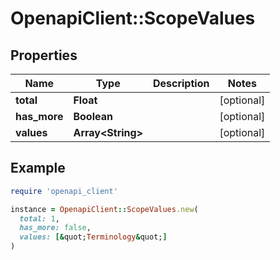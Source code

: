 # OpenapiClient::ScopeValues

## Properties

| Name | Type | Description | Notes |
| ---- | ---- | ----------- | ----- |
| **total** | **Float** |  | [optional] |
| **has_more** | **Boolean** |  | [optional] |
| **values** | **Array&lt;String&gt;** |  | [optional] |

## Example

```ruby
require 'openapi_client'

instance = OpenapiClient::ScopeValues.new(
  total: 1,
  has_more: false,
  values: [&quot;Terminology&quot;]
)
```

